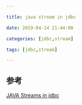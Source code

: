```yaml
---

title: java stream in jdbc 

date: 2019-04-14 21:44:00

categories: [jdbc,stream]

tags: [jdbc,stream]

---
```




<!--more-->


## 参考

[JAVA Streams in jdbc](https://docs.oracle.com/cd/B19306_01/java.102/b14355/jstreams.htm#i1022067)